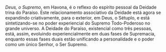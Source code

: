 ﻿*Deus, o Supremo*, em Havona, é o reflexo do espírito pessoal da Deidade trina do Paraíso. Este relacionamento associativo da Deidade está agora se expandindo criativamente, para o exterior, em Deus, o Sétuplo, e está sintetizando-se no poder experiencial do Supremo Todo-Poderoso no grande universo. A Deidade do Paraíso, existencial como três pessoas, está, assim, evoluindo experiencialmente em duas fases de Supremacia, enquanto essas fases duais estão unificando a personalidade e o poder como um único Senhor, o Ser Supremo.